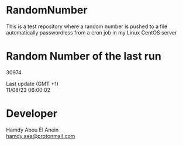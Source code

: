 # RandomNumber    
This is a test repository where a random number is pushed to a file automatically passwordless from a cron job in my Linux CentOS server    
# Random Number of the last run   
30974
      
Last update (GMT +1)    
11/08/23 06:00:02
# Developer    
Hamdy Abou El Anein   
hamdy.aea@protonmail.com
